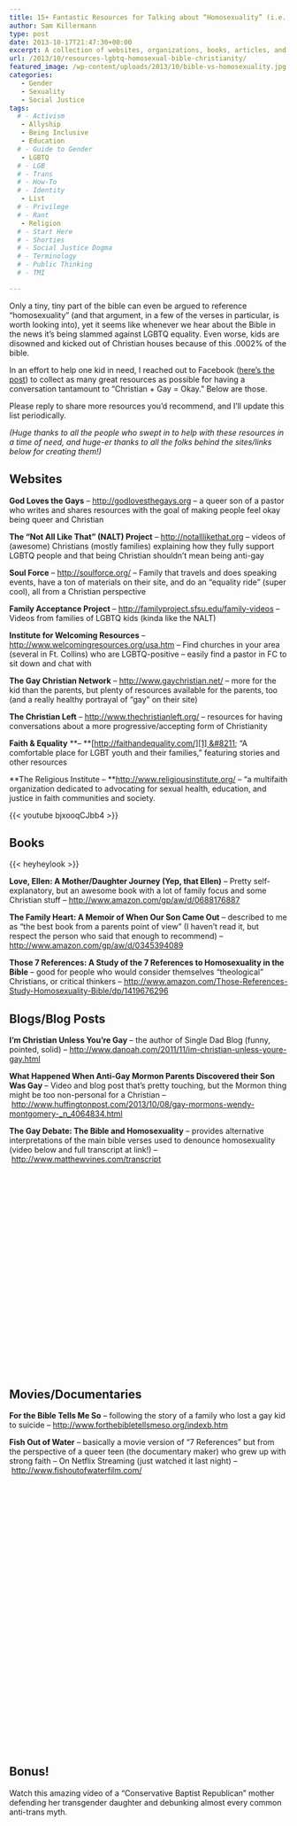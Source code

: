```yaml
---
title: 15+ Fantastic Resources for Talking about “Homosexuality” (i.e., LGBTQ people) and The Bible
author: Sam Killermann
type: post
date: 2013-10-17T21:47:30+00:00
excerpt: A collection of websites, organizations, books, articles, and videos to help you have this difficult conversation.
url: /2013/10/resources-lgbtq-homosexual-bible-christianity/
featured_image: /wp-content/uploads/2013/10/bible-vs-homosexuality.jpg
categories: 
   - Gender
   - Sexuality
   - Social Justice
tags:
  # - Activism
   - Allyship
   - Being Inclusive
   - Education
  # - Guide to Gender
   - LGBTQ
  # - LGB
  # - Trans
  # - How-To
  # - Identity
   - List
  # - Privilege
  # - Rant
   - Religion
  # - Start Here
  # - Shorties
  # - Social Justice Dogma
  # - Terminology
  # - Public Thinking
  # - TMI

---
```

Only a tiny, tiny part of the bible can even be argued to reference &#8220;homosexuality&#8221; (and that argument, in a few of the verses in particular, is worth looking into), yet it seems like whenever we hear about the Bible in the news it&#8217;s being slammed against LGBTQ equality. Even worse, kids are disowned and kicked out of Christian houses because of this .0002% of the bible.

In an effort to help one kid in need, I reached out to Facebook (<a title="Facebook Post" href="https://www.facebook.com/photo.php?fbid=591894784207388&set=a.225685850828285.56078.216393541757516&type=3" target="_blank" rel="noopener noreferrer">here&#8217;s the post</a>) to collect as many great resources as possible for having a conversation tantamount to &#8220;Christian + Gay = Okay.&#8221; Below are those. 

Please reply to share more resources you&#8217;d recommend, and I&#8217;ll update this list periodically.

_(Huge thanks to all the people who swept in to help with these resources in a time of need, and huge-er thanks to all the folks behind the sites/links below for creating them!)_

## Websites

**God Loves the Gays** &#8211; <a href="http://godlovesthegays.org" target="_blank" rel="noopener noreferrer">http://godlovesthegays.org</a> &#8211; a queer son of a pastor who writes and shares resources with the goal of making people feel okay being queer and Christian

**The &#8220;Not All Like That&#8221; (NALT) Project** &#8211; <a title="Not All Like That" href="http://notalllikethat.org" target="_blank" rel="noopener noreferrer">http://notalllikethat.org</a> &#8211; videos of (awesome) Christians (mostly families) explaining how they fully support LGBTQ people and that being Christian shouldn&#8217;t mean being anti-gay

**Soul Force** &#8211; <a title="Soul Force" href="http://soulforce.org/" target="_blank" rel="noopener noreferrer">http://soulforce.org/</a> &#8211; Family that travels and does speaking events, have a ton of materials on their site, and do an &#8220;equality ride&#8221; (super cool), all from a Christian perspective

**Family Acceptance Project** &#8211; <a title="Family Project" href="http://familyproject.sfsu.edu/family-videos" target="_blank" rel="noopener noreferrer">http://familyproject.sfsu.edu/family-videos</a> &#8211; Videos from families of LGBTQ kids (kinda like the NALT)

**Institute for Welcoming Resources** &#8211; <a title="Welcoming Resources" href="http://www.welcomingresources.org/usa.htm" target="_blank" rel="noopener noreferrer">http://www.welcomingresources.org/usa.htm</a> &#8211; Find churches in your area (several in Ft. Collins) who are LGBTQ-positive &#8211; easily find a pastor in FC to sit down and chat with

**The Gay Christian Network** &#8211; <a title="Gay Christian Network" href="http://www.gaychristian.net/" target="_blank" rel="noopener noreferrer">http://www.gaychristian.net/</a> &#8211; more for the kid than the parents, but plenty of resources available for the parents, too (and a really healthy portrayal of &#8220;gay&#8221; on their site)

**The Christian Left** &#8211; <a title="The Christian Left" href="http://www.thechristianleft.org/" target="_blank" rel="noopener noreferrer">http://www.thechristianleft.org/</a> &#8211; resources for having conversations about a more progressive/accepting form of Christianity

**Faith & Equality** **&#8211; **[http://faithandequality.com/][1] &#8211; &#8220;A comfortable place for LGBT youth and their families,&#8221; featuring stories and other resources

**The Religious Institute &#8211; **<http://www.religiousinstitute.org/> &#8211; &#8220;a multifaith organization dedicated to advocating for sexual health, education, and justice in faith communities and society.

{{< youtube bjxooqCJbb4 >}}

## Books

{{< heyheylook >}}

<p><strong>Love, Ellen: A Mother/Daughter Journey (Yep, that Ellen)</strong> &#8211; Pretty self-explanatory, but an awesome book with a lot of family focus and some Christian stuff &#8211; <a title="Love, Ellen" href="http://www.amazon.com/gp/aw/d/0688176887" target="_blank" rel="noopener noreferrer">http://www.amazon.com/gp/aw/d/0688176887</a></p>
<p><strong>The Family Heart: A Memoir of When Our Son Came Out</strong> &#8211; described to me as &#8220;the best book from a parents point of view&#8221; (I haven&#8217;t read it, but respect the person who said that enough to recommend) &#8211; <a title="The Family Heart" href="http://www.amazon.com/gp/aw/d/0345394089" target="_blank" rel="noopener noreferrer">http://www.amazon.com/gp/aw/d/0345394089</a></p>
<p><strong>Those 7 References: A Study of the 7 References to Homosexuality in the Bible</strong> &#8211; good for people who would consider themselves &#8220;theological&#8221; Christians, or critical thinkers &#8211; <a title="Those 7 References" href="http://www.amazon.com/Those-References-Study-Homosexuality-Bible/dp/1419676296" target="_blank" rel="noopener noreferrer">http://www.amazon.com/Those-References-Study-Homosexuality-Bible/dp/1419676296</a></p>

## Blogs/Blog Posts

**I&#8217;m Christian Unless You&#8217;re Gay** &#8211; the author of Single Dad Blog (funny, pointed, solid) &#8211; <a title="I'm Christian Unless You're Gay" href="http://www.danoah.com/2011/11/im-christian-unless-youre-gay.html" target="_blank" rel="noopener noreferrer">http://www.danoah.com/2011/11/im-christian-unless-youre-gay.html</a>

**What Happened When Anti-Gay Mormon Parents Discovered their Son Was Gay** &#8211; Video and blog post that&#8217;s pretty touching, but the Mormon thing might be too non-personal for a Christian &#8211; <a title="Gay Mormons" href="http://www.huffingtonpost.com/2013/10/08/gay-mormons-wendy-montgomery-_n_4064834.html" target="_blank" rel="noopener noreferrer">http://www.huffingtonpost.com/2013/10/08/gay-mormons-wendy-montgomery-_n_4064834.html</a>

**The Gay Debate: The Bible and Homosexuality** &#8211; provides alternative interpretations of the main bible verses used to denounce homosexuality (video below and full transcript at link!) &#8211; <a title="The Gay Debate" href="http://www.matthewvines.com/transcript" target="_blank" rel="noopener noreferrer">http://www.matthewvines.com/transcript</a>

<div class="youtube">
  <figure><iframe class="lazy-load" data-src="//www.youtube.com/embed/ezQjNJUSraY" width="640" height="360" frameborder="0" allowfullscreen="allowfullscreen"></iframe></figure></figure>
</div>

## Movies/Documentaries

**For the Bible Tells Me So** &#8211; following the story of a family who lost a gay kid to suicide &#8211; <a href="http://www.forthebibletellsmeso.org/indexb.htm" target="_blank" rel="noopener noreferrer">http://www.forthebibletellsmeso.org/indexb.htm</a>

**Fish Out of Water** &#8211; basically a movie version of &#8220;7 References&#8221; but from the perspective of a queer teen (the documentary maker) who grew up with strong faith &#8211; On Netflix Streaming (just watched it last night) &#8211; <a href="http://www.fishoutofwaterfilm.com/" target="_blank" rel="noopener noreferrer">http://www.fishoutofwaterfilm.com/</a>

<div class="youtube">
  <figure><iframe class="lazy-load" data-src="//www.youtube.com/embed/ajBR0dq0XXk" width="640" height="480" frameborder="0" allowfullscreen="allowfullscreen"></iframe></figure></figure>
</div>

## Bonus!

Watch this amazing video of a &#8220;Conservative Baptist Republican&#8221; mother defending her transgender daughter and debunking almost every common anti-trans myth.

<div class="youtube">
  <figure><iframe class="lazy-load" data-src="//www.youtube.com/embed/-oIuw3yIyhI?rel=0" width="1280" height="720" frameborder="0" allowfullscreen="allowfullscreen"></iframe></figure>
</div>

 [1]: http://faithandequality.com/ "Faith & Equality"
 [2]: http://www.amazon.com/Those-References-Study-Homosexuality-Bible/dp/1419676296/ref=sr_1_1?s=books&ie=UTF8&qid=1382041864&sr=1-1&keywords=those+seven+references